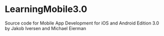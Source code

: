 # LearningMobile3.0
Source code for Mobile App Development for iOS and Android Edition 3.0 by Jakob Iversen and Michael Eierman
